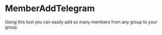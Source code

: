 # MemberAddTelegram
Using this tool you can easily add so many members from any group to your group
